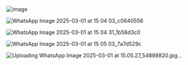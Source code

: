![image](https://github.com/user-attachments/assets/dd6deb64-01cf-4aa7-8c86-8de81e3a55b9)

![WhatsApp Image 2025-03-01 at 15 04 03_c0640556](https://github.com/user-attachments/assets/f8801d8f-fe85-4c1a-bbd2-dc1aa1682973)

![WhatsApp Image 2025-03-01 at 15 04 31_1b58d3c0](https://github.com/user-attachments/assets/6d5d4aad-ba52-4fca-9a0d-fa349046fb5f)

![WhatsApp Image 2025-03-01 at 15 05 03_7a7d529c](https://github.com/user-attachments/assets/7c773fac-6bb9-4b0c-a88b-64735b079a5a)

![Uploading WhatsApp Image 2025-03-01 at 15.05.27_54898820.jpg…]()


